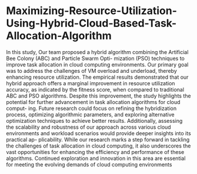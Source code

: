 # Maximizing-Resource-Utilization-Using-Hybrid-Cloud-Based-Task-Allocation-Algorithm

In this study, Our team proposed a hybrid algorithm combining
the Artificial Bee Colony (ABC) and Particle Swarm Opti-
mization (PSO) techniques to improve task allocation in cloud
computing environments. Our primary goal was to address the
challenges of VM overload and underload, thereby enhancing
resource utilization. The empirical results demonstrated that
our hybrid approach offers a marginal improvement in resource
utilization accuracy, as indicated by the fitness score, when
compared to traditional ABC and PSO algorithms. Despite
this improvement, the study highlights the potential for further
advancement in task allocation algorithms for cloud comput-
ing. Future research could focus on refining the hybridization
process, optimizing algorithmic parameters, and exploring
alternative optimization techniques to achieve better results.
Additionally, assessing the scalability and robustness of our
approach across various cloud environments and workload
scenarios would provide deeper insights into its practical ap-
plicability. While our research marks a step forward in tackling
the challenges of task allocation in cloud computing, it also
underscores the vast opportunities for enhancing the efficiency
and performance of these algorithms. Continued exploration
and innovation in this area are essential for meeting the 
evolving demands of cloud computing environments

